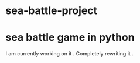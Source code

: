 # sea-battle-project
<h1>sea battle game in python </h1>

I am currently working on it . Completely rewriting it .
